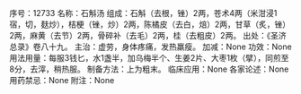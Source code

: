 序号：12733
名称：石斛汤
组成：石斛（去根，锉）2两，苍术4两（米泔浸1宿，切，麸炒），桔梗（锉，炒）2两，陈橘皮（去白，焙）2两，甘草（炙，锉）2两，麻黄（去节）2两，骨碎补（去毛）2两，桂（去粗皮）2两。
出处：《圣济总录》卷八十九。
主治：虚劳，身体疼痛，发热羸瘦。
加减：None
功效：None
用法用量：每服3钱匕，水1盏半，加乌梅半个、生姜2片、大枣1枚（擘），同煎至8分，去滓，稍热服。
制备方法：上为粗末。
临床应用：None
各家论述：None
用药禁忌：None
附注：None
